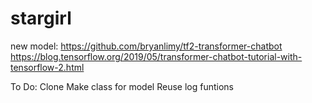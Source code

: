 # stargirl

new model: 
https://github.com/bryanlimy/tf2-transformer-chatbot
https://blog.tensorflow.org/2019/05/transformer-chatbot-tutorial-with-tensorflow-2.html

To Do:
Clone
Make class for model
Reuse log funtions
